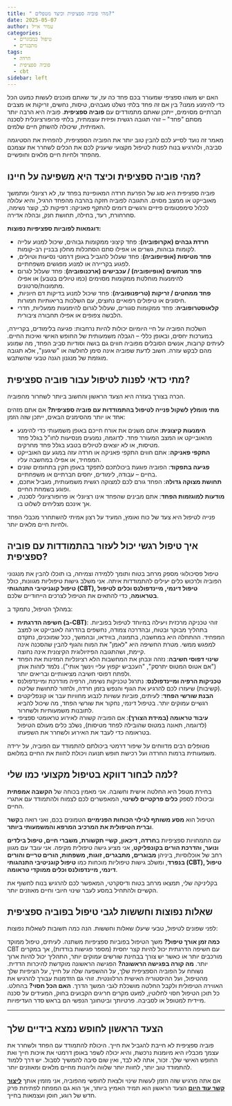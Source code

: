 ```yaml
---
title: " מהי פוביה ספציפית וכיצד מטפלים?"
date: 2025-05-07
author: עמיר אייל
categories:
  - טיפול במבוגרים
  - מתבגרים
tags:
  - חרדה
  - פוביה ספציפית
  - cbt
sidebar: left
---
```

האם יש משהו ספציפי שמעורר בכם פחד כה עז, עד שאתם מוכנים לעשות כמעט הכל כדי להימנע ממנו? בין אם זה פחד בלתי נשלט מגבהים, טיסות, נחשים, זריקות או מצבים חברתיים מסוימים, ייתכן שאתם מתמודדים עם **פוביה ספציפית**. פוביה היא הרבה יותר מסתם "פחד" – זוהי תגובה רגשית ופיזית עוצמתית, בלתי פרופורציונלית לסכנה האמיתית, שיכולה להשתק חיים שלמים.

מאמר זה נועד לסייע לכם להבין טוב יותר את הפוביה הספציפית, להפחית את הסטיגמה סביבה, ולהרגיש בנוח לפנות לטיפול מקצועי שיעניק לכם את הכלים לשחרר את עצמכם מהפחד ולחיות חיים מלאים וחופשיים.

## מהי פוביה ספציפית וכיצד היא משפיעה על חיינו?

פוביה ספציפית היא סוג של הפרעת חרדה המאופיינת בפחד עז, לא רציונלי ומתמשך מאובייקט או ממצב מסוים. התגובה לפוביה חזקה בהרבה מהפחד הרגיל, והיא עלולה לכלול סימפטומים פיזיים ורגשיים דומים להתקף פאניקה: דפיקות לב, קוצר נשימה, סחרחורת, רעד, בחילה, תחושת חנק, ובהלה אדירה.

**דוגמאות לפוביות ספציפיות נפוצות:**

* **חרדת גבהים (אקרופוביה)**: פחד קיצוני ממקומות גבוהים, שיכול למנוע עלייה לקומות גבוהות, גשרים או אפילו סתם הסתכלות מחלון בבניין רב-קומות.
* **פחד מטיסות (אופיופוביה)**: פחד שעלול להגביל באופן דרמטי נסיעות וטיולים, לפגוע בקריירה או למנוע מפגשים משפחתיים.
* **פחד מנחשים (אופיופוביה) / עכבישים (ארכנופוביה)**: פחד שעלול לגרום להימנעות מוחלטת ממקומות מסוימים (כמו טיולים בטבע) או אפילו מתמונות/סרטונים.
* **פחד ממחטים / זריקות (טריפנופוביה)**: פחד שיכול למנוע בדיקות דם חיוניות, חיסונים או טיפולים רפואיים נחוצים, עם השלכות בריאותיות חמורות.
* **קלאוסטרופוביה**: פחד ממקומות סגורים, שעלול לגרום להימנעות ממעליות, חדרי הלבשה צפופים או אפילו תחבורה ציבורית.

השלכות הפוביה על חיי היומיום יכולות להיות נרחבות: פגיעה בלימודים, בקריירה, במערכות יחסים, ובאופן כללי – הגבלה משמעותית של החופש האישי ואיכות החיים. לעיתים קרובות, אנשים הסובלים מפוביה חווים גם בושה וסודיות סביב הפחד, מה שמונע מהם לבקש עזרה. חשוב לדעת שפוביה אינה סימן לחולשה או "שיגעון", אלא תגובה מוגזמת של מנגנון הגנה טבעי שהשתבש.

## מתי כדאי לפנות לטיפול עבור פוביה ספציפית?

הכרה בצורך בעזרה היא הצעד הראשון והחשוב ביותר לשחרור מהפוביה.

**מתי מומלץ לשקול פנייה לטיפול בהתמודדות עם פוביה ספציפית?** אם אתם מזהים אחד או יותר מהסימנים הבאים, ייתכן שזה הזמן:

* **הימנעות קיצונית**: אתם משנים את אורח חייכם באופן משמעותי כדי להימנע מהאובייקט או המצב המעורר פחד. לדוגמה, נמנעים מנסיעות לחו"ל בגלל פחד מטיסות, או לא יוצאים לטיולים בטבע בגלל פחד מחרקים.
* **התקפי פאניקה**: אתם חווים התקפי פאניקה או חרדה עזה במגע עם האובייקט המפחיד, או אפילו במחשבה עליו.
* **פגיעה בתפקוד**: הפוביה פוגעת ביכולתכם לתפקד באופן תקין בתחומים שונים בחיים – עבודה, לימודים, יחסים חברתיים או משפחתיים.
* **תחושת מצוקה גדולה**: הפחד גורם לכם למצוקה רגשית משמעותית, מגביל אתכם, ופוגע בשמחת החיים.
* **מודעות למוגזמות הפחד**: אתם מבינים שהפחד אינו רציונלי או פרופורציונלי לסכנה, אך אינכם מצליחים לשלוט בו.

פנייה לטיפול היא צעד של כוח ואומץ, המעיד על רצון אמיתי להשתחרר מכבלי הפחד ולחיות חיים מלאים יותר.

## איך טיפול רגשי יכול לעזור בהתמודדות עם פוביה ספציפית?

טיפול פסיכולוגי מספק מרחב בטוח ותומך ללמידה וצמיחה, בו תוכלו להבין את מנגנוני הפוביה ולרכוש כלים יעילים להתמודדות איתה. אני משלב גישות טיפוליות מגוונות, כולל **טיפול קוגניטיבי התנהגותי (CBT), טיפול דינמי, מיינדפולנס וכלים לטיפול בטראומה**, כדי להתאים את הטיפול לצרכים הייחודיים שלכם.

במהלך הטיפול, נתמקד ב:

* **חשיפה הדרגתית (ב-CBT)**: זוהי טכניקה מרכזית ויעילה במיוחד לטיפול בפוביות. בתהליך מבוקר ובטוח, ובהדרכה צמודה, נחשפים בהדרגה לאובייקט או למצב המפחיד. ההתחלה היא במחשבה, בתמונה, בווידאו, ובהמשך, ככל שמוכנים, נתקדם למפגש ממשי. מטרת החשיפה היא "לאמן" את המוח והגוף להבין שהסכנה אינה קיימת, ושהתגובה הפיזיולוגית הקיצונית אינה נחוצה.
* **שינוי דפוסי חשיבה**: נזהה ונבחן את המחשבות הלא רציונליות המזינות את הפחד ("אם אטוס המטוס יתרסק", "העכביש יקפוץ עליי וינשך אותי"). נלמד לזהות אותן ולפתח דפוסי חשיבה מציאותיים ובריאים יותר.
* **טכניקות הרפיה ומיינדפולנס**: נתרגל טכניקות נשימה, הרפיה מודרכת ומיינדפולנס (קשיבות) שיעזרו לכם להרגיע את הגוף והנפש בזמן חרדה, ולחזור לתחושת שליטה.
* **הבנת שורשי הפחד**: לעיתים, פוביות עשויות לנבוע מחוויות עבר או קונפליקטים רגשיים עמוקים יותר. בטיפול דינמי, נחקור את שורשי הפחד, מה שיכול להביא לתובנות משמעותיות ולשחרור.
* **עיבוד טראומה (במידת הצורך)**: אם הפוביה קשורה לאירוע טראומטי ספציפי (לדוגמה, תאונה במטוס שהובילה לפחד מטיסות), נשלב כלים מעולם הטיפול בטראומה כדי לעבד את האירוע ולשחרר את השפעתו.

מטופלים רבים מדווחים על שיפור דרמטי ביכולתם להתמודד עם הפוביה, על ירידה משמעותית ברמות החרדה ועל רכישת חופש תנועה ויכולת לחוות את החיים במלואם.

## למה לבחור דווקא בטיפול מקצועי כמו שלי?

בחירת מטפל היא החלטה אישית וחשובה. אני מאמין בכוחה של **הקשבה אמפתית** וביכולת לספק **כלים פרקטיים לשינוי**, המאפשרים לכם לצמוח ולהתמודד עם אתגרי החיים.

הטיפול הוא **מסע משותף לגילוי הכוחות הפנימיים** הטמונים בכם, ואני רואה ב**קשר וברית הטיפולית את המרכיב המרפא והמשמעותי ביותר**.

עם התמחויות ספציפיות ב**חרדה, דיכאון, קשיי תקשורת, משברי חיים, טיפול בילדים ונוער, והדרכת הורים בקונפליקט**, אני מציע גישה טיפולית מקיפה. אני עובד עם מגוון רחב של אוכלוסיות, ביניהן **מבוגרים, מתבגרים, זוגות, משפחות, הורים טריים והורים בנפרד**, ומשלב גישות טיפוליות מוכחות כמו **טיפול קוגניטיבי התנהגותי (CBT), טיפול דינמי, מיינדפולנס וכלים ממוקדי טראומה**.

בקליניקה שלי, תמצאו מרחב בטוח ודיסקרטי, המאפשר לכם להרגיש בנוח לחשוף את הקשיים ולהתחיל במסע לעבר שינוי חיובי וחיים מאוזנים יותר.

## שאלות נפוצות וחששות לגבי טיפול בפוביה ספציפית

לפני שפונים לטיפול, טבעי שיעלו שאלות וחששות. הנה כמה תשובות לשאלות נפוצות:

**כמה זמן אורך טיפול?**
משך הטיפול בפוביות ספציפיות משתנה. לעיתים, טיפול ממוקד CBT עם חשיפה הדרגתית יכול להיות קצר יחסית (מספר פגישות בודדות), אך במקרים מורכבים יותר או כאשר יש צורך בבחינת שורשים עמוקים יותר, התהליך יכול להיות ארוך יותר.
**מה קורה בפגישה הראשונה?**
הפגישה הראשונה מוקדשת להיכרות הדדית. נשוחח על הפוביה הספציפית שלך, על ההשפעה שלה על חייך, על הציפיות שלך מהטיפול, ועל ההיסטוריה האישית הרלוונטית. זוהי גם הזדמנות עבורך להרגיש את האווירה הטיפולית ולקבל החלטה מושכלת לגבי המשך הדרך.
**האם הכל חסוי?**
בהחלט. כל תוכן הטיפול חסוי לחלוטין, למעט מקרים חריגים הקבועים בחוק, המעידים על סכנה מיידית למטופל או לסביבה. פרטיותך וביטחונך הנפשי הם בראש סדר העדיפויות.

- - -

## הצעד הראשון לחופש נמצא בידיים שלך

פוביה ספציפית לא חייבת להגביל את חייך. היכולת להתמודד עם הפחד ולשחרר את עצמך מכבליו היא מיומנות נרכשת, והיא יכולה לשפר באופן דרמטי את איכות חייך ואת החופש האישי שלך. זכור, אתה לא לבד, ואין שום סיבה להמשיך לסבול. יש דרך ללמוד להתמודד טוב יותר, לחוות יותר שלווה וליהנות מחיים מלאים ומאוזנים יותר.

אם אתה מרגיש שזה הזמן לעשות שינוי ולצאת לחופשי מהפוביה, אני מזמין אותך **[ליצור קשר עוד היום](/contact)** הצעד הראשון הוא תמיד האמיץ ביותר, אך הוא גם המפתח לפתיחת פרק חדש של רוגע, חוסן ועצמאות בחייך.

